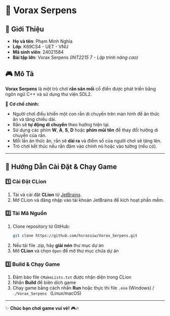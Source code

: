# 🐍 Vorax Serpens

## 🚀 Giới Thiệu

- **Họ và tên**: Phạm Minh Nghĩa
- **Lớp**: K69CS4 - UET - VNU
- **Mã sinh viên**: 24021584
- **Bài tập lớn**: Vorax Serpens *(INT2215 7 - Lập trình nâng cao)*

## 🎮 Mô Tả

**Vorax Serpens** là một trò chơi **rắn săn mồi** cổ điển được phát triển bằng ngôn ngữ C++ và sử dụng thư viện SDL2.

📌 **Cơ chế chính:**
- Người chơi điều khiển một con rắn di chuyển trên màn hình để ăn thức ăn và tăng chiều dài.
- Rắn sẽ **tự động di chuyển** theo hướng hiện tại.
- Sử dụng các phím **W**, **A**, **S**, **D** hoặc **phím mũi tên** để thay đổi hướng di chuyển của rắn.
- Mỗi lần ăn thức ăn, rắn sẽ **dài ra** và điểm số của người chơi sẽ tăng lên.
- Trò chơi kết thúc nếu rắn đâm vào chính nó hoặc vào tường (nếu có).

---
## 🔧 Hướng Dẫn Cài Đặt & Chạy Game

### 1️⃣ Cài Đặt CLion

1. Tải và cài đặt **CLion** từ [JetBrains](https://www.jetbrains.com/clion/).
2. Mở CLion và đăng nhập vào tài khoản JetBrains để kích hoạt phần mềm.

### 2️⃣ Tải Mã Nguồn

1. Clone repository từ GitHub:
   ```sh
   git clone https://github.com/hsrassiw/Vorax_Serpens.git
2. Nếu tải file .zip, hãy **giải nén** thư mục dự án  
3. Mở **CLion** và chọn `Open` để mở thư mục chứa dự án  

### 3️⃣ Build & Chạy Game  

1. Đảm bảo file `CMakeLists.txt` được nhận diện trong CLion  
2. Nhấn **Build** để biên dịch game  
3. Chạy game bằng cách nhấn **Run** hoặc thực thi file `.exe` (Windows) / `./Vorax_Serpens ` (Linux/macOS)  
---

✨ **Chúc bạn chơi game vui vẻ!** 🎮🔥
